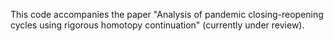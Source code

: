 This code accompanies the paper "Analysis of pandemic closing-reopening cycles using rigorous homotopy continuation" (currently under review).
